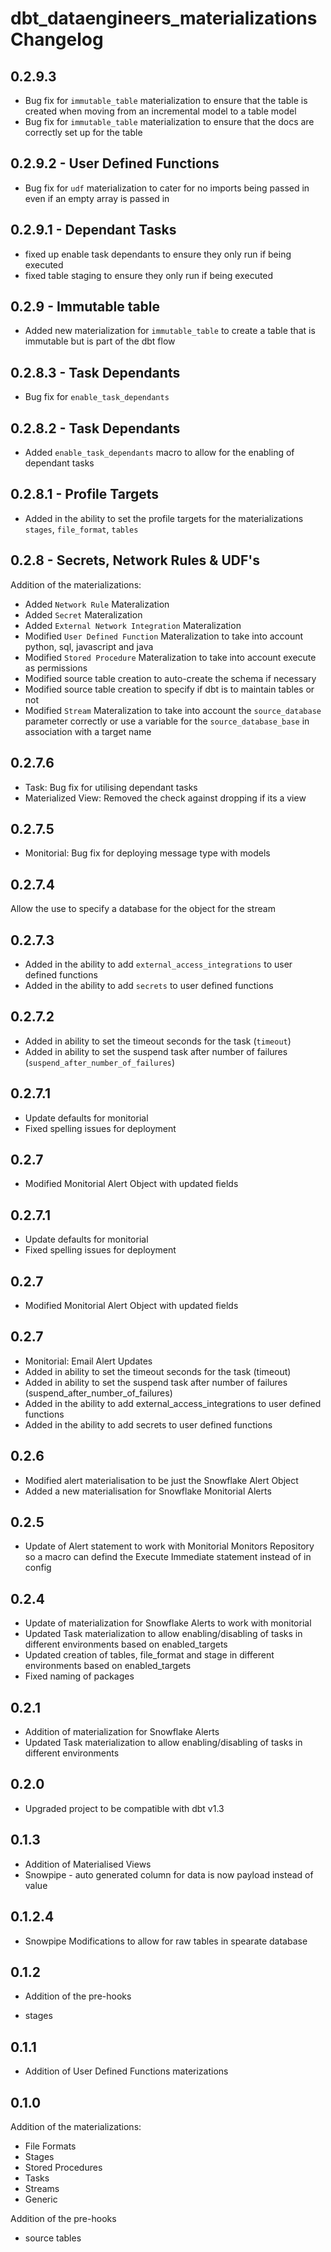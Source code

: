 # dbt_dataengineers_materializations Changelog

## 0.2.9.3

* Bug fix for  `immutable_table` materialization to ensure that the table is created when moving from an incremental model to a table model
* Bug fix for `immutable_table` materialization to ensure that the docs are correctly set up for the table

## 0.2.9.2 - User Defined Functions

* Bug fix for `udf` materialization to cater for no imports being passed in even if an empty array is passed in

## 0.2.9.1 - Dependant Tasks

* fixed up enable task dependants to ensure they only run if being executed
* fixed table staging to ensure they only run if being executed

## 0.2.9 - Immutable table

* Added new materialization for `immutable_table` to create a table that is immutable but is part of the dbt flow

## 0.2.8.3 - Task Dependants

* Bug fix for `enable_task_dependants`

## 0.2.8.2 - Task Dependants

* Added `enable_task_dependants` macro to allow for the enabling of dependant tasks

## 0.2.8.1 - Profile Targets

* Added in the ability to set the profile targets for the materializations `stages`, `file_format`, `tables`


## 0.2.8 - Secrets, Network Rules & UDF's

Addition of the materializations:

* Added `Network Rule` Materalization
* Added `Secret` Materalization
* Added `External Network Integration` Materalization
* Modified `User Defined Function` Materalization to take into account python, sql, javascript and java
* Modified `Stored Procedure` Materalization to take into account execute as permissions
* Modified source table creation to auto-create the schema if necessary
* Modified source table creation to specify if dbt is to maintain tables or not
* Modified `Stream` Materalization to take into account the `source_database` parameter correctly or use a variable for the `source_database_base` in association with a target name

## 0.2.7.6
* Task: Bug fix for utilising dependant tasks
* Materialized View: Removed the check against dropping if its a view

## 0.2.7.5
* Monitorial: Bug fix for deploying message type with models

## 0.2.7.4
Allow the use to specify a database for the object for the stream

## 0.2.7.3

* Added in the ability to add `external_access_integrations` to user defined functions
* Added in the ability to add `secrets` to user defined functions

## 0.2.7.2

* Added in ability to set the timeout seconds for the task (`timeout`)
* Added in ability to set the suspend task after number of failures (`suspend_after_number_of_failures`)

## 0.2.7.1

* Update defaults for monitorial
* Fixed spelling issues for deployment

## 0.2.7

* Modified Monitorial Alert Object with updated fields

## 0.2.7.1

* Update defaults for monitorial
* Fixed spelling issues for deployment

## 0.2.7

* Modified Monitorial Alert Object with updated fields

## 0.2.7

* Monitorial: Email Alert Updates
* Added in ability to set the timeout seconds for the task (timeout)
* Added in ability to set the suspend task after number of failures (suspend_after_number_of_failures)
* Added in the ability to add external_access_integrations to user defined functions
* Added in the ability to add secrets to user defined functions

## 0.2.6

* Modified alert materialisation to be just the Snowflake Alert Object
* Added a new materialisation for Snowflake Monitorial Alerts

## 0.2.5

* Update of Alert statement to work with Monitorial Monitors Repository so a macro can defind the Execute Immediate statement instead of in config

## 0.2.4

* Update of materialization for Snowflake Alerts to work with monitorial
* Updated Task materialization to allow enabling/disabling of tasks in different environments based on enabled_targets
* Updated creation of tables, file_format and stage in different environments based on enabled_targets
* Fixed naming of packages

## 0.2.1

* Addition of materialization for Snowflake Alerts
* Updated Task materialization to allow enabling/disabling of tasks in different environments

## 0.2.0

* Upgraded project to be compatible with dbt v1.3

## 0.1.3

* Addition of Materialised Views
* Snowpipe - auto generated column for data is now payload instead of value

## 0.1.2.4

* Snowpipe Modifications to allow for raw tables in spearate database

## 0.1.2

* Addition of the pre-hooks

* stages

## 0.1.1

* Addition of User Defined Functions materizations

## 0.1.0

Addition of the materializations:

* File Formats
* Stages
* Stored Procedures
* Tasks
* Streams
* Generic

Addition of the pre-hooks

* source tables
